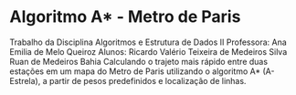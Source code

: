 # Algoritmo A* - Metro de Paris
Trabalho da Disciplina Algoritmos e Estrutura de Dados II
Professora: Ana Emilia de Melo Queiroz
Alunos:     Ricardo Valério Teixeira de Medeiros Silva
            Ruan de Medeiros Bahia
Calculando o trajeto mais rápido entre duas estações em um mapa do Metro de Paris utilizando o algoritmo A* (A-Estrela), a partir de pesos predefinidos e localização de linhas.
